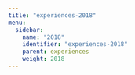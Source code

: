 ```yaml
---
title: "experiences-2018"
menu:
  sidebar:
    name: "2018"
    identifier: "experiences-2018"
    parent: experiences
    weight: 2018
---
```

